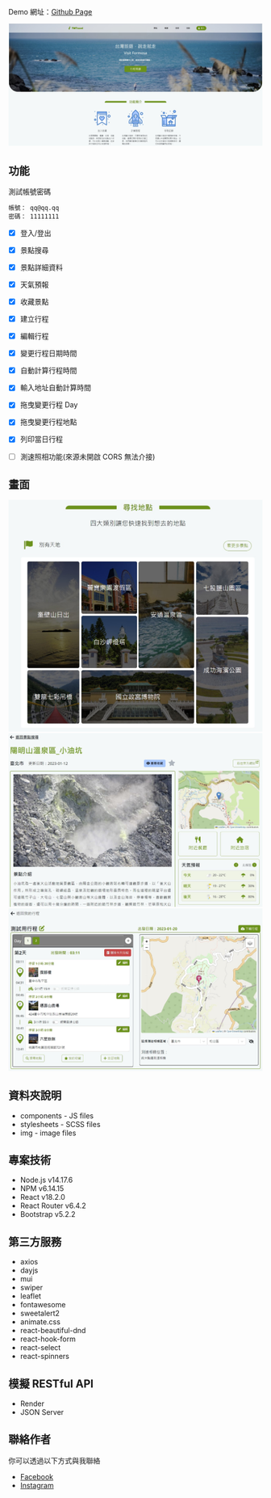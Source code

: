 Demo 網址：[Github Page](https://noname135.github.io/TWTravel/)

![專案封面圖](https://github.com/NoName135/TWTravel/blob/main/src/img/readmeImages/homepage.jpg)

## 功能

測試帳號密碼

```bash
帳號： qq@qq.qq
密碼： 11111111
```

- [x] 登入/登出
- [x] 景點搜尋
- [x] 景點詳細資料
- [x] 天氣預報
- [x] 收藏景點
- [x] 建立行程
- [x] 編輯行程
- [x] 變更行程日期時間
- [x] 自動計算行程時間
- [x] 輸入地址自動計算時間
- [x] 拖曳變更行程 Day
- [x] 拖曳變更行程地點
- [x] 列印當日行程
- [ ] 測速照相功能(來源未開啟 CORS 無法介接)


## 畫面
![範例圖片 1](https://github.com/NoName135/TWTravel/blob/main/src/img/readmeImages/picture1.jpg)
![範例圖片 2](https://github.com/NoName135/TWTravel/blob/main/src/img/readmeImages/picture2.jpg)
![範例圖片 3](https://github.com/NoName135/TWTravel/blob/main/src/img/readmeImages/picture3.jpg)


## 資料夾說明
- components - JS files
- stylesheets - SCSS files
- img - image files


## 專案技術
- Node.js v14.17.6
- NPM v6.14.15
- React v18.2.0
- React Router v6.4.2
- Bootstrap v5.2.2


## 第三方服務
- axios
- dayjs
- mui
- swiper
- leaflet
- fontawesome
- sweetalert2
- animate.css
- react-beautiful-dnd
- react-hook-form
- react-select
- react-spinners


## 模擬 RESTful API
- Render
- JSON Server


## 聯絡作者
你可以透過以下方式與我聯絡

- [Facebook](https://www.facebook.com/YeJyun.Lin27/)
- [Instagram](https://www.instagram.com/justin14135/)
